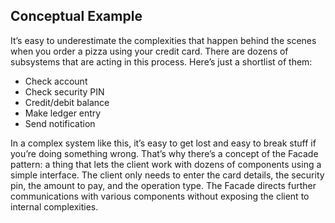 ## Conceptual Example

It’s easy to underestimate the complexities that happen behind the scenes when you order a pizza using your credit card. There are dozens of subsystems that are acting in this process. Here’s just a shortlist of them:

- Check account
- Check security PIN
- Credit/debit balance
- Make ledger entry
- Send notification

In a complex system like this, it’s easy to get lost and easy to break stuff if you’re doing something wrong. That’s why there’s a concept of the Facade pattern: a thing that lets the client work with dozens of components using a simple interface. The client only needs to enter the card details, the security pin, the amount to pay, and the operation type. The Facade directs further communications with various components without exposing the client to internal complexities.
